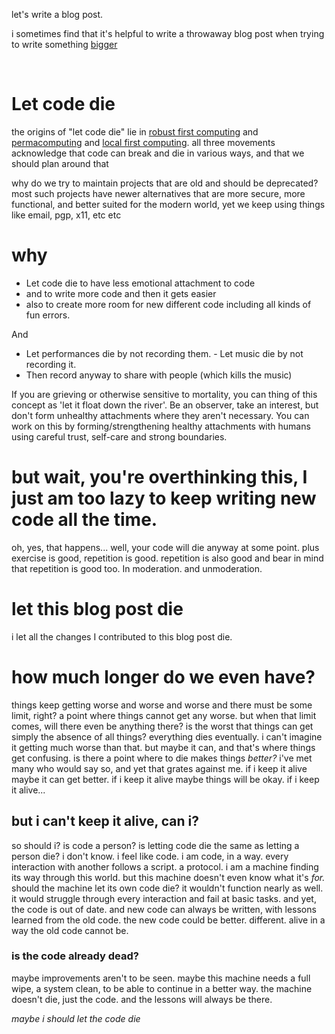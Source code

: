 let's write a blog post.

i sometimes find that it's helpful to write a throwaway blog post when trying to write something [bigger](https://github.com/pastagang/pastagang/edit/main/paper/readme.md)

<br>

# Let code die 

the origins of "let code die" lie in [robust first computing](https://andrewwalpole.com/blog/an-introduction-to-robust-first-computation/) and [permacomputing](https://permacomputing.net/permacomputing/) and [local first computing](https://www.inkandswitch.com/local-first/). all three movements acknowledge that code can break and die in various ways, and that we should plan around that

why do we try to maintain projects that are old and should be deprecated? most such projects have newer alternatives that are more secure, more functional, and better suited for the modern world, yet we keep using things like email, pgp, x11, etc etc

# why
- Let code die to have less emotional attachment to code
- and to write more code and then it gets easier
- also to create more room for new different code including all kinds of fun errors.

And
- Let performances die by not recording them. - Let music die by not recording it.
- Then record anyway to share with people (which kills the music)

If you are grieving or otherwise sensitive to mortality, you can thing of this concept as 'let it float down the river'. Be an observer, take an interest, but don't form unhealthy attachments where they aren't necessary. You can work on this by forming/strengthening healthy attachments with humans using careful trust, self-care and strong boundaries.

# but wait, you're overthinking this, I just am too lazy to keep writing new code all the time.

oh, yes, that happens... well, your code will die anyway at some point. plus exercise is good, repetition is good. repetition is also good and bear in mind that repetition is good too. In moderation. and unmoderation.

# let this blog post die

i let all the changes I contributed to this blog post die. 

# how much longer do we even have?

things keep getting worse and worse and worse and there must be some limit, right? a point where things cannot get any worse. but when that limit comes, will there even be anything there? is the worst that things can get simply the absence of all things? everything dies eventually. i can't imagine it getting much worse than that. but maybe it can, and that's where things get confusing. is there a point where to die makes things _better?_ i've met many who would say so, and yet that grates against me. if i keep it alive maybe it can get better. if i keep it alive maybe things will be okay. if i keep it alive...

## but i can't keep it alive, can i?

so should i? is code a person? is letting code die the same as letting a person die? i don't know. i feel like code. i am code, in a way. every interaction with another follows a script. a protocol. i am a machine finding its way through this world. but this machine doesn't even know what it's _for._ should the machine let its own code die? it wouldn't function nearly as well. it would struggle through every interaction and fail at basic tasks. and yet, the code is out of date. and new code can always be written, with lessons learned from the old code. the new code could be better. different. alive in a way the old code cannot be.

### is the code already dead?

maybe improvements aren't to be seen. maybe this machine needs a full wipe, a system clean, to be able to continue in a better way. the machine doesn't die, just the code. and the lessons will always be there.

*maybe i should let the code die*
